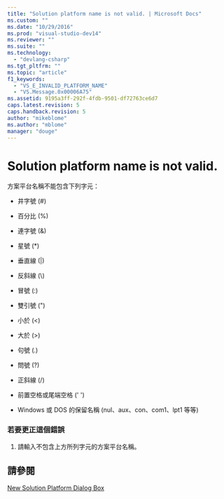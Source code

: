 ```yaml
---
title: "Solution platform name is not valid. | Microsoft Docs"
ms.custom: ""
ms.date: "10/29/2016"
ms.prod: "visual-studio-dev14"
ms.reviewer: ""
ms.suite: ""
ms.technology: 
  - "devlang-csharp"
ms.tgt_pltfrm: ""
ms.topic: "article"
f1_keywords: 
  - "VS_E_INVALID_PLATFORM_NAME"
  - "VS.Message.0x00006A75"
ms.assetid: 9195a3ff-292f-4fdb-9501-df72763ce6d7
caps.latest.revision: 5
caps.handback.revision: 5
author: "mikeblome"
ms.author: "mblome"
manager: "douge"
---
```

# Solution platform name is not valid.
方案平台名稱不能包含下列字元：  
  
-   井字號 \(\#\)  
  
-   百分比 \(%\)  
  
-   連字號 \(&\)  
  
-   星號 \(\*\)  
  
-   垂直線 \(&#124;\)  
  
-   反斜線 \(\\\)  
  
-   冒號 \(:\)  
  
-   雙引號 \("\)  
  
-   小於 \(\<\)  
  
-   大於 \(\>\)  
  
-   句號 \(.\)  
  
-   問號 \(?\)  
  
-   正斜線 \(\/\)  
  
-   前置空格或尾端空格 \(' '\)  
  
-   Windows 或 DOS 的保留名稱  \(nul、aux、con、com1、lpt1 等等\)  
  
### 若要更正這個錯誤  
  
1.  請輸入不包含上方所列字元的方案平台名稱。  
  
## 請參閱  
 [New Solution Platform Dialog Box](http://msdn.microsoft.com/zh-tw/d424f02c-29f0-41bb-9338-d705d09fc6e2)